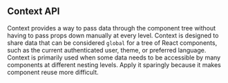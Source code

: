 ## Context API

Context provides a way to pass data through the component tree without having to pass props down manually at every level. Context is designed to share data that can be considered `global` for a tree of React components, such as the current authenticated user, theme, or preferred language. Context is primarily used when some data needs to be accessible by many components at different nesting levels. Apply it sparingly because it makes component reuse more difficult.
